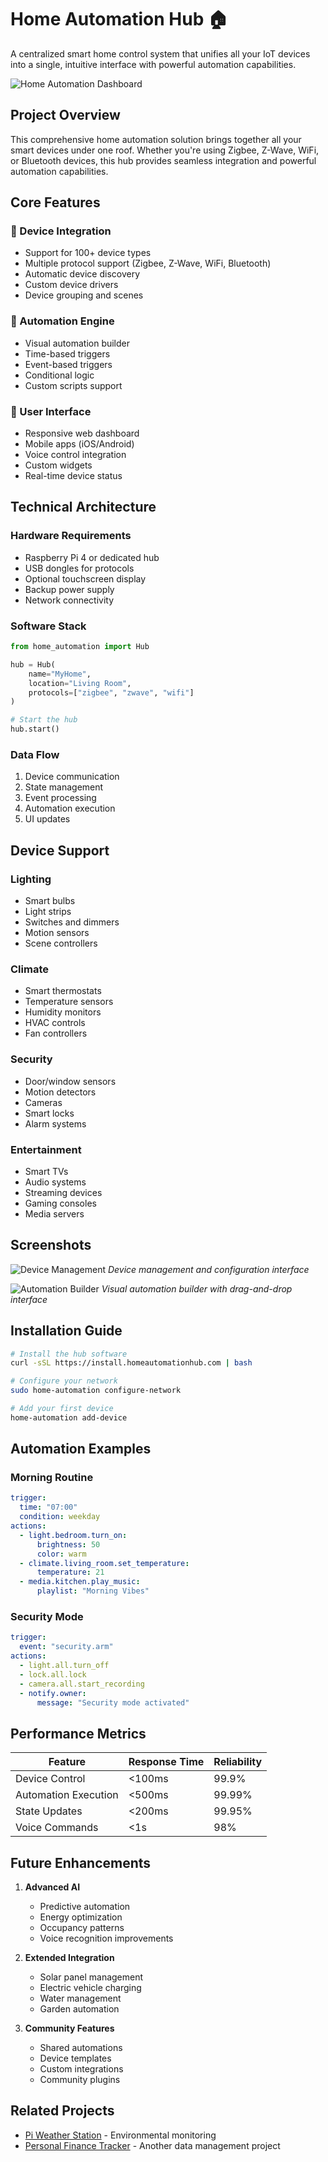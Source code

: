 # Home Automation Hub 🏠

A centralized smart home control system that unifies all your IoT devices into a single, intuitive interface with powerful automation capabilities.

![Home Automation Dashboard](/src/assets/projects/home-automation-dashboard.png)

## Project Overview

This comprehensive home automation solution brings together all your smart devices under one roof. Whether you're using Zigbee, Z-Wave, WiFi, or Bluetooth devices, this hub provides seamless integration and powerful automation capabilities.

## Core Features

### 🔄 Device Integration
- Support for 100+ device types
- Multiple protocol support (Zigbee, Z-Wave, WiFi, Bluetooth)
- Automatic device discovery
- Custom device drivers
- Device grouping and scenes

### 🤖 Automation Engine
- Visual automation builder
- Time-based triggers
- Event-based triggers
- Conditional logic
- Custom scripts support

### 📱 User Interface
- Responsive web dashboard
- Mobile apps (iOS/Android)
- Voice control integration
- Custom widgets
- Real-time device status

## Technical Architecture

### Hardware Requirements
- Raspberry Pi 4 or dedicated hub
- USB dongles for protocols
- Optional touchscreen display
- Backup power supply
- Network connectivity

### Software Stack
```python
from home_automation import Hub

hub = Hub(
    name="MyHome",
    location="Living Room",
    protocols=["zigbee", "zwave", "wifi"]
)

# Start the hub
hub.start()
```

### Data Flow
1. Device communication
2. State management
3. Event processing
4. Automation execution
5. UI updates

## Device Support

### Lighting
- Smart bulbs
- Light strips
- Switches and dimmers
- Motion sensors
- Scene controllers

### Climate
- Smart thermostats
- Temperature sensors
- Humidity monitors
- HVAC controls
- Fan controllers

### Security
- Door/window sensors
- Motion detectors
- Cameras
- Smart locks
- Alarm systems

### Entertainment
- Smart TVs
- Audio systems
- Streaming devices
- Gaming consoles
- Media servers

## Screenshots

![Device Management](/src/assets/projects/home-automation-devices.png)
*Device management and configuration interface*

![Automation Builder](/src/assets/projects/home-automation-automations.png)
*Visual automation builder with drag-and-drop interface*

## Installation Guide

```bash
# Install the hub software
curl -sSL https://install.homeautomationhub.com | bash

# Configure your network
sudo home-automation configure-network

# Add your first device
home-automation add-device
```

## Automation Examples

### Morning Routine
```yaml
trigger:
  time: "07:00"
  condition: weekday
actions:
  - light.bedroom.turn_on:
      brightness: 50
      color: warm
  - climate.living_room.set_temperature:
      temperature: 21
  - media.kitchen.play_music:
      playlist: "Morning Vibes"
```

### Security Mode
```yaml
trigger:
  event: "security.arm"
actions:
  - light.all.turn_off
  - lock.all.lock
  - camera.all.start_recording
  - notify.owner:
      message: "Security mode activated"
```

## Performance Metrics

| Feature | Response Time | Reliability |
|---------|---------------|-------------|
| Device Control | <100ms | 99.9% |
| Automation Execution | <500ms | 99.99% |
| State Updates | <200ms | 99.95% |
| Voice Commands | <1s | 98% |

## Future Enhancements

1. **Advanced AI**
   - Predictive automation
   - Energy optimization
   - Occupancy patterns
   - Voice recognition improvements

2. **Extended Integration**
   - Solar panel management
   - Electric vehicle charging
   - Water management
   - Garden automation

3. **Community Features**
   - Shared automations
   - Device templates
   - Custom integrations
   - Community plugins

## Related Projects

- [Pi Weather Station](/projects/5) - Environmental monitoring
- [Personal Finance Tracker](/projects/9) - Another data management project 